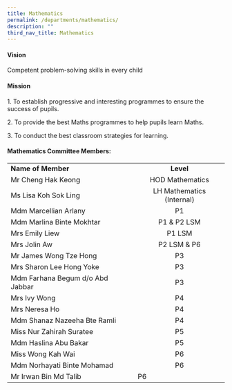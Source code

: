 ```yaml
---
title: Mathematics
permalink: /departments/mathematics/
description: ""
third_nav_title: Mathematics
---
```

<h4><strong>Vision</strong></h4>
<p>Competent problem-solving skills in every child</p>
<h4><strong>Mission</strong></h4>
<p>1. To establish progressive and interesting programmes to ensure the success of pupils.</p>
<p>2. To provide the best Maths programmes to help pupils learn Maths.</p>
<p>3. To conduct the best classroom strategies for learning.</p>
<h4><strong>Mathematics Committee Members:</strong></h4>
<table>
<tbody>
<tr>
<td><strong>Name of Member</strong></td>
<td style="text-align: center;"><strong>Level</strong></td>
</tr>
<tr>
<td>Mr Cheng Hak Keong</td>
<td style="text-align: center;">HOD Mathematics</td>
</tr>
<tr>
<td>Ms Lisa Koh Sok Ling</td>
<td style="text-align: center;">LH Mathematics (Internal)</td>
</tr>
<tr>
<td>Mdm Marcellian Arlany</td>
<td style="text-align: center;">P1</td>
</tr>
<tr>
<td>Mdm Marlina Binte Mokhtar</td>
<td style="text-align: center;">P1 &amp; P2 LSM</td>
</tr>
<tr>
<td>Mrs Emily Liew</td>
<td style="text-align: center;">P1 LSM</td>
</tr>
<tr>
<td>Mrs Jolin Aw</td>
<td style="text-align: center;">P2 LSM &amp; P6</td>
</tr>
<tr>
<td>Mr James Wong Tze Hong</td>
<td style="text-align: center;">P3</td>
</tr>
<tr>
<td>Mrs Sharon Lee Hong Yoke</td>
<td style="text-align: center;">P3</td>
</tr>
<tr>
<td>Mdm Farhana Begum d/o Abd Jabbar</td>
<td style="text-align: center;">P3</td>
</tr>
<tr>
<td>Mrs Ivy Wong</td>
<td style="text-align: center;">P4</td>
</tr>
<tr>
<td>Mrs Neresa Ho</td>
<td style="text-align: center;">P4</td>
</tr>
<tr>
<td>Mdm Shanaz Nazeeha Bte Ramli</td>
<td style="text-align: center;">P4</td>
</tr>
<tr>
<td>Miss Nur Zahirah Suratee</td>
<td style="text-align: center;">P5</td>
</tr>
<tr>
<td>Mdm Haslina Abu Bakar</td>
<td style="text-align: center;">P5</td>
</tr>
<tr>
<td>Miss Wong Kah Wai</td>
<td style="text-align: center;">P6</td>
</tr>
<tr>
<td>Mdm Norhayati Binte Mohamad</td>
<td style="text-align: center;">P6</td>
</tr>
<tr>
<td>Mr Irwan Bin Md Talib</td>
<td>P6</td>
</tr>
</tbody>
</table>